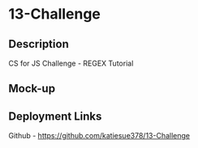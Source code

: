 # 13-Challenge

## Description
CS for JS Challenge - REGEX Tutorial

## Mock-up


## Deployment Links
Github - https://github.com/katiesue378/13-Challenge
